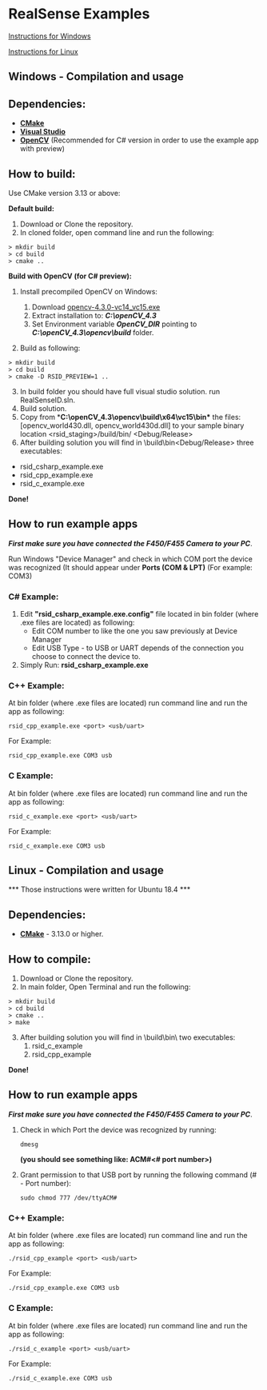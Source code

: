 
# 			RealSense Examples


[Instructions for Windows](https://github.com/IntelRealSense/rsid_staging/blob/master/examples/README.md#windows----compilation-and-usage)

[Instructions for Linux](https://github.com/IntelRealSense/rsid_staging/blob/master/examples/README.md#linux----compilation-and-usage)


## **Windows** -  Compilation and usage 

##  **Dependencies**:

 -  **[CMake](https://cmake.org/)**
-   **[Visual Studio](https://visualstudio.microsoft.com/downloads/)**
-   **[OpenCV](https://sourceforge.net/projects/opencvlibrary/files/4.3.0/opencv-4.3.0-vc14_vc15.exe/download)** (Recommended for C# version in order to use the example app with preview) 


##  **How to build:**
Use CMake version 3.13 or above:

**Default build:**
 1. Download or Clone the repository.
 2. In cloned folder, open command line and run the following:
```console
> mkdir build
> cd build
> cmake ..
```

**Build with OpenCV (for C# preview):**
1.  Install precompiled OpenCV on Windows:
	1. Download [opencv-4.3.0-vc14_vc15.exe](https://sourceforge.net/projects/opencvlibrary/files/4.3.0/opencv-4.3.0-vc14_vc15.exe/download)
	2. Extract installation to: ***C:\openCV_4.3***
	3. Set Environment variable ***OpenCV_DIR*** pointing to ***C:\openCV_4.3\opencv\build*** folder.
	
2. Build as following:
```console
> mkdir build
> cd build
> cmake -D RSID_PREVIEW=1 ..
```

3. In build folder you should have full visual studio solution. run RealSenseID.sln.
4. Build solution.
5. Copy from ***C:\openCV_4.3\opencv\build\x64\vc15\bin\*** the files: [opencv_world430.dll, opencv_world430d.dll] to your sample binary location <rsid_staging>/build/bin/ <Debug/Release>
5. After building solution you will find in \build\bin\<Debug/Release> three executables:
-  rsid_csharp_example.exe
-  rsid_cpp_example.exe
- rsid_c_example.exe

**Done!**
## **How to run example apps**

***First make sure you have connected the F450/F455 Camera to your PC***.

Run Windows "Device Manager" and check in which COM port the device was recognized (It should appear under **Ports (COM & LPT)** (For example: COM3)

###  **C# Example:**
1. Edit **"rsid_csharp_example.exe.config"** file located in bin folder (where .exe files are located) as following:
	 - Edit COM number to like the one you saw previously at Device Manager
	 - Edit USB Type - to USB or UART depends of the connection you choose to connect the device to.
2. Simply Run: **rsid_csharp_example.exe**


###  **C++ Example:**
At bin folder (where .exe files are located) run command line and run the app as following:
```console
rsid_cpp_example.exe <port> <usb/uart>
```
For Example:
```consol
rsid_cpp_example.exe COM3 usb
```

###  **C Example:**

At bin folder (where .exe files are located) run command line and run the app as following:
```console
rsid_c_example.exe <port> <usb/uart>
```
For Example:
```console
rsid_c_example.exe COM3 usb
```

## **Linux** -  Compilation and usage 

***  Those instructions were written for Ubuntu 18.4 ***

##  **Dependencies**:

 -  **[CMake](https://cmake.org/)** - 3.13.0 or higher.

##  **How to compile**:

 1.  Download or Clone the repository.
 2. In main folder, Open Terminal and run the following:
 ```console
 > mkdir build
 > cd build
 > cmake ..
 > make
 ```
3. After building solution you will find in \build\bin\ two executables:
	1. rsid_c_example
	2. rsid_cpp_example

**Done!**

## **How to run example apps**

***First make sure you have connected the F450/F455 Camera to your PC***.

1. Check in which Port the device was recognized by running:
	```consoll 
	dmesg 
	```
	**(you should see something like: ACM#<# port number>)**
    
2. Grant permission to that USB port by running the following command  (# -  Port number):
	```consoll 
	sudo chmod 777 /dev/ttyACM#
	```

###  **C++ Example:**
At bin folder (where .exe files are located) run command line and run the app as following:
```console
./rsid_cpp_example <port> <usb/uart>
```
For Example:
```console
./rsid_cpp_example.exe COM3 usb
```

###  **C Example:**

At bin folder (where .exe files are located) run command line and run the app as following:
```console
./rsid_c_example <port> <usb/uart>
```
For Example:
```console
./rsid_c_example.exe COM3 usb
```